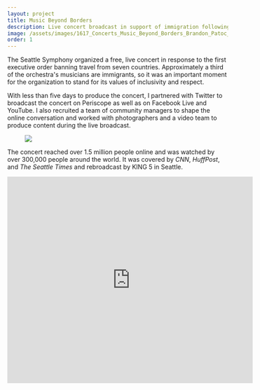 ```yaml
---
layout: project
title: Music Beyond Borders
description: Live concert broadcast in support of immigration following the first executive travel ban in 2017.
image: /assets/images/1617_Concerts_Music_Beyond_Borders_Brandon_Patoc_0007.jpg
order: 1
---
```


The Seattle Symphony organized a free, live concert in response to the first executive order banning travel from seven countries. Approximately a third of the orchestra's musicians are immigrants, so it was an important moment for the organization to stand for its values of inclusivity and respect.

With less than five days to produce the concert, I partnered with Twitter to broadcast the concert on Periscope as well as on Facebook Live and YouTube. I also recruited a team of community managers to shape the online conversation and worked with photographers and a video team to produce content during the live broadcast.

<figure class="figure">
  <img src="/assets/images/music-beyond-borders-facebook.jpg">
</figure>

The concert reached over 1.5 million people online and was watched by over 300,000 people around the world. It was covered by _CNN_, _HuffPost_, and _The Seattle Times_ and rebroadcast by KING 5 in Seattle.

<div class="facebook-container">
  <iframe src="https://www.facebook.com/plugins/video.php?href=https%3A%2F%2Fwww.facebook.com%2Fseattlesymphony%2Fvideos%2F10155084976554434%2F&show_text=1&width=560" width="560" height="472" style="border:none;overflow:hidden" scrolling="no" frameborder="0" allowTransparency="true" allow="encrypted-media" allowFullScreen="true"></iframe>
</div>
